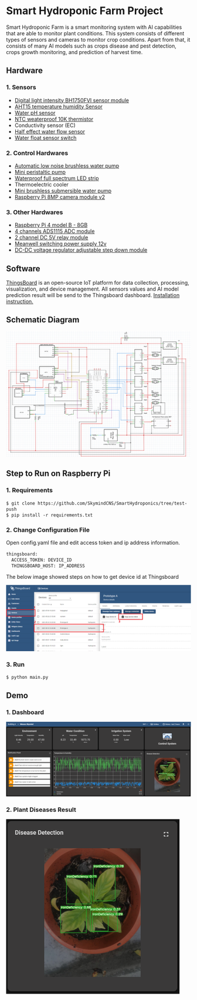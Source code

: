 # Smart Hydroponic Farm Project
Smart Hydroponic Farm is a smart monitoring system with AI capabilities that are able to monitor plant conditions. This system consists of different types of sensors and cameras to monitor crop conditions. Apart from that, it consists of many AI models such as crops disease and pest detection, crops growth monitoring, and prediction of harvest time.

## Hardware
### 1. Sensors
* [Digital light intensity BH1750FVI sensor module](https://my.cytron.io/p-digital-light-intensity-bh1750fvi-sensor-module?r=1&gclid=CjwKCAiAxp-ABhALEiwAXm6IyS6LFau99xq8_qGCID0IJcsMB-0ZxKfH97uXnc2AfYRs4Ezid7yNPxoCFaoQAvD_BwE)
* [AHT15 temperature humidity Sensor](https://www.aliexpress.com/item/1005002434781439.html)
* [Water pH sensor](https://my.element14.com/dfrobot/sen0169/analogue-ph-sensor-meter-kit-arduino/dp/3517876)
* [NTC weaterproof 10K thermistor](https://shopee.com.my/NTC-Waterproof-Thermistor-1-10K-B3950-XH2.54-1M-i.55645224.6000095733)
* Conductivity sensor (EC)
* [Half effect water flow sensor](https://my.cytron.io/p-g1-2-half-effect-water-flow-sensor-yf-s201?search=water%20flow&description=1)
* [Water float sensor switch](https://my.cytron.io/p-water-float-or-level-sensor-switch)

### 2. Control Hardwares
* [Automatic low noise brushless water pump](https://shopee.com.my/Automatic-Low-Noise-Fountain-Mini-Aquarium-Brushless-With-Filter-DC-12V-Submersible-Water-Pump-i.165012281.4708447960)
* [Mini peristaltic pump](https://shopee.com.my/Kamoer-DC12V-NKP-Mini-Peristaltic-Pump-Water-Pump-Pam-Air-Kecil-Peristaltik--i.53171392.1982360128)
* [Waterproof full spectrum LED strip ](https://www.aliexpress.com/item/1005002434781439.html)
* Thermoelectric cooler
* [Mini brushless submersible water pump](https://shopee.com.my/-VAR-12V-DC-Mini-Brushless-Submersible-Water-Pump-240-L-H-for-Aquarium-Project-i.46042211.1843606969)
* [Raspberry Pi 8MP camera module v2](https://my.cytron.io/p-raspberry-pi-8mp-camera-module-v2?gclid=Cj0KCQiA34OBBhCcARIsAG32uvMfC7waAXCTFaOA7sig0mHfRgelbrT5UfQCn-6spLrDipXLEe0Q9XMaAjoREALw_wcB)


### 3. Other Hardwares
* [Raspberry Pi 4 model B - 8GB ](https://my.cytron.io/p-raspberry-pi-4-model-b?search=raspberry%20pi%204&description=1)
* [4 channels ADS1115 ADC module](https://my.cytron.io/p-4-channels-ads1115-adc-module)
* [2 channel DC 5V relay module](https://my.cytron.io/p-2-channel-dc-5v-relay-module?search=relay&description=1)
* [Meanwell switching power supply 12v](https://shopee.com.my/Meanwell-Mean-Well-LRS-150-150W-12V-24V-AC-DC-Switching-Power-Supply-i.61390848.1218190339)
* [DC-DC voltage regulator adjustable step down module](https://shopee.com.my/LM2596-DC-DC-Voltage-Regulator-Adjustable-Step-Down-Module-w-Display-i.33287405.2148334760)

## Software
[ThingsBoard](https://thingsboard.io/) is an open-source IoT platform for data collection, processing, visualization, and device management. All sensors values and AI model prediction result will be send to the Thingsboard dashboard. [Installation instruction.](https://thingsboard.io/docs/user-guide/install/installation-options/)

## Schematic Diagram
![alt text][sc]

[sc]: /Assets/Schematic.PNG "System Schematic Diagram"

## Step to Run on Raspberry Pi
### 1. Requirements
```
$ git clone https://github.com/SkymindCNS/SmartHydroponics/tree/test-push
$ pip install -r requirements.txt
```
### 2. Change Configuration File
Open config.yaml file and edit access token and ip address information.
```
thingsboard:
  ACCESS_TOKEN: DEVICE_ID
  THINGSBOARD_HOST: IP_ADDRESS
```
The below image showed steps on how to get device id at Thingsboard

![alt text][device]

[device]: /Assets/Device.PNG "Thingsboard device id"

### 3. Run 
```
$ python main.py
```
## Demo

### 1. Dashboard

![alt text][dashboard]

[dashboard]: /Assets/dashboard.PNG "Thingsboard dashboard"

### 2. Plant Diseases Result

![alt text](/Assets/plant_disease.PNG "Plant disease")

